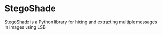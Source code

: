 # StegoShade
StegoShade is a Python library for hiding and extracting multiple messages in images using LSB
